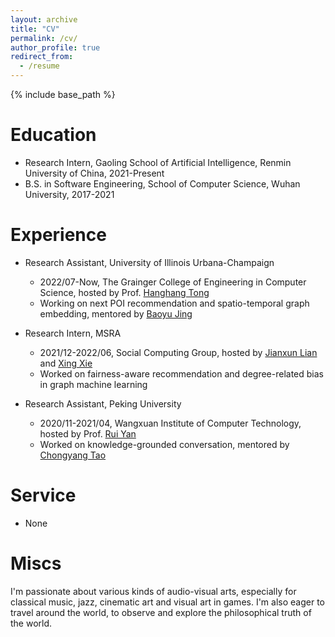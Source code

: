 ```yaml
---
layout: archive
title: "CV"
permalink: /cv/
author_profile: true
redirect_from:
  - /resume
---
```


{% include base_path %}

Education
======
* Research Intern, Gaoling School of Artificial Intelligence, Renmin University of China, 2021-Present
* B.S. in Software Engineering, School of Computer Science, Wuhan University, 2017-2021

Experience
======
* Research Assistant, University of Illinois Urbana-Champaign
  * 2022/07-Now, The Grainger College of Engineering in Computer Science, hosted by Prof. [Hanghang Tong](http://tonghanghang.org/)
  * Working on next POI recommendation and spatio-temporal graph embedding, mentored by [Baoyu Jing](https://scholar.google.com/citations?hl=en&user=cl9YMcUAAAAJ&view_op=list_works&sortby=pubdate)

* Research Intern, MSRA
  * 2021/12-2022/06, Social Computing Group, hosted by [Jianxun Lian](https://www.microsoft.com/en-us/research/people/jialia) and [Xing Xie](https://www.microsoft.com/en-us/research/people/xingx/)
  * Worked on fairness-aware recommendation and degree-related bias in graph machine learning

* Research Assistant, Peking University
  * 2020/11-2021/04, Wangxuan Institute of Computer Technology, hosted by Prof. [Rui Yan](https://gsai.ruc.edu.cn/addons/teacher/index/info.html?user_id=0&ruccode=20200243&ln=en)
  * Worked on knowledge-grounded conversation, mentored by [Chongyang Tao](https://chongyangtao.github.io/index.html)
  
Service
======
* None

Miscs
======
I'm passionate about various kinds of audio-visual arts, especially for classical music, jazz, cinematic art and visual art in games. I'm also eager to travel around the world, to observe and explore the philosophical truth of the world.

